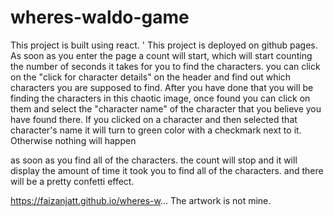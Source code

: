 # wheres-waldo-game

This project is built using react. '
This project is deployed on github pages. 
As soon as you enter the page a count will start, which will start counting the number of seconds it takes for you to find the characters.
you can click on the "click for character details" on the header and find out which characters you are supposed to find.
After you have done that you will be finding the characters in this chaotic image, once found you can click on them and select the "character name" of the character that you believe you have found there.
If you clicked on a character and then selected that character's name it will turn to green color with a checkmark next to it.
Otherwise nothing will happen

as soon as you find all of the characters. the count will stop and it will display the amount of time it took you to find all of the characters.
and there will be a pretty confetti effect.


https://faizanjatt.github.io/wheres-w...
The artwork is not mine.

